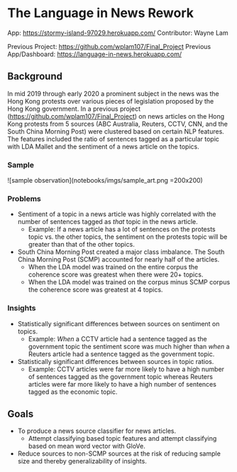 # The Language in News Rework

App: https://stormy-island-97029.herokuapp.com/
Contributor: Wayne Lam

Previous Project: https://github.com/wplam107/Final_Project
Previous App/Dashboard: https://language-in-news.herokuapp.com/

## Background
In mid 2019 through early 2020 a prominent subject in the news was the Hong Kong protests over various pieces of legislation proposed by the Hong Kong government.   In a previous project (https://github.com/wplam107/Final_Project) on news articles on the Hong Kong protests from 5 sources (ABC Australia, Reuters, CCTV, CNN, and the South China Morning Post) were clustered based on certain NLP features.  The features included the ratio of sentences tagged as a particular topic with LDA Mallet and the sentiment of a news article on the topics.

### Sample
![sample observation](notebooks/imgs/sample_art.png =200x200)

### Problems
- Sentiment of a topic in a news article was highly correlated with the number of sentences tagged as *that* topic in the news article.
  - Example: If a news article has a lot of sentences on the protests topic vs. the other topics, the sentiment on the protests topic will be greater than that of the other topics.
- South China Morning Post created a major class imbalance.  The South China Morning Post (SCMP) accounted for nearly half of the articles.
  - When the LDA model was trained on the entire corpus the coherence score was greatest when there were 20+ topics.
  - When the LDA model was trained on the corpus minus SCMP corpus the coherence score was greatest at 4 topics.

### Insights
- Statistically significant differences between sources on sentiment on topics.
  - Example: *When* a CCTV article had a sentence tagged as the government topic the sentiment score was much higher than *when* a Reuters article had a sentence tagged as the government topic.
- Statistically significant differences between sources in topic ratios.
  - Example: CCTV articles were far more likely to have a high number of sentences tagged as the government topic whereas Reuters articles were far more likely to have a high number of sentences tagged as the economic topic.

## Goals
- To produce a news source classifier for news articles.
  - Attempt classifying based topic features and attempt classifying based on mean word vector with GloVe.
- Reduce sources to non-SCMP sources at the risk of reducing sample size and thereby generalizability of insights.
